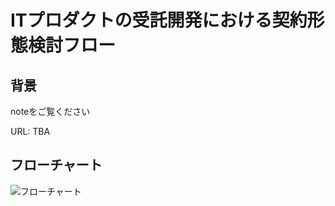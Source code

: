 # ITプロダクトの受託開発における契約形態検討フロー
## 背景
noteをご覧ください

URL: TBA

## フローチャート

![フローチャート](https://github.com/toruhjp/asia/blob/master/contract_flowchart.jpg)
